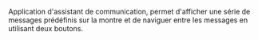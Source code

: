 Application d'assistant de communication, permet d'afficher une série de messages prédéfinis sur la montre et de naviguer entre les messages en utilisant deux boutons.


